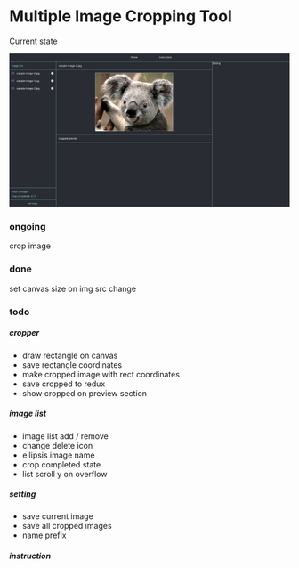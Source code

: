 # Multiple Image Cropping Tool

Current state

<img src="./src/img/current-state.png"/>

### ongoing

crop image

### done

set canvas size on img src change

### todo

##### cropper

- draw rectangle on canvas
- save rectangle coordinates
- make cropped image with rect coordinates
- save cropped to redux
- show cropped on preview section

##### image list

- image list add / remove
- change delete icon
- ellipsis image name
- crop completed state
- list scroll y on overflow

##### setting

- save current image
- save all cropped images
- name prefix

##### instruction
